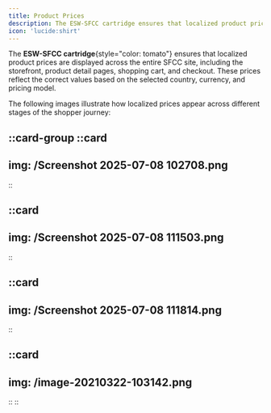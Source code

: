 ```yaml
---
title: Product Prices
description: The ESW-SFCC cartridge ensures that localized product prices are displayed consistently across the entire SFCC site
icon: 'lucide:shirt'
---
```


The **ESW-SFCC cartridge**{style="color: tomato"} ensures that localized product prices are displayed across the entire SFCC site, including the storefront, product detail pages, shopping cart, and checkout. These prices reflect the correct values based on the selected country, currency, and pricing model. <br>

The following images illustrate how localized prices appear across different stages of the shopper journey:

::card-group
  ::card
  ---
  img: /Screenshot 2025-07-08 102708.png
  ---
  ::

  ::card
  ---
  img: /Screenshot 2025-07-08 111503.png
  ---
  ::

  ::card
  ---
  img: /Screenshot 2025-07-08 111814.png
  ---
  ::

  ::card
  ---
  img: /image-20210322-103142.png
  ---
  ::
::
